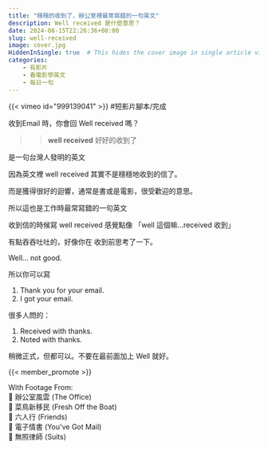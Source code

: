 ```yaml
---
title: "穩穩的收到了，辦公室裡最常寫錯的一句英文"
description: Well received 是什麼意思？
date: 2024-08-15T22:26:36+08:00
slug: well-received
image: cover.jpg
HiddenInSingle: true  # This hides the cover image in single article view
categories:
    - 有影片
    - 看電影學英文
    - 每日一句
---
```


{{< vimeo id="999139041" >}}
#短影片腳本/完成  

收到Email 時，你會回 Well received 嗎？

>> **well received** 
>> 好好的收到了

是一句台灣人發明的英文

因為英文裡 well received 其實不是穩穩地收到的信了。

而是獲得很好的迴響，通常是書或是電影，很受歡迎的意思。

所以這也是工作時最常寫錯的一句英文

收到信的時候寫 well received 感覺點像 「well 這個嘛...received 收到」

有點吞吞吐吐的，好像你在 收到前思考了一下。

Well... not good.

所以你可以寫 

1. Thank you for your email.
2. I got your email. 

很多人問的：

1. Received with thanks.
2. Noted with thanks. 

稍微正式，但都可以。不要在最前面加上 Well 就好。

{{< member_promote >}}

With Footage From:  
🎥 辦公室風雲 (The Office)  
🎥 菜鳥新移民 (Fresh Off the Boat)  
🎥 六人行 (Friends)  
🎥 電子情書 (You've Got Mail)  
🎥 無照律師 (Suits)  




